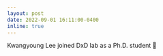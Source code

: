 ```yaml
---
layout: post
date: 2022-09-01 16:11:00-0400
inline: true
---
```


Kwangyoung Lee joined DxD lab as a Ph.D. student 🎉